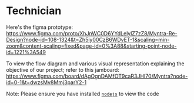 # Technician


Here's the figma prototype: https://www.figma.com/proto/XhJnWC0D6YYdLelylZ7zZ8/Myntra-Re-Design?node-id=108-1324&t=Zh5iy00CzB6WDvET-1&scaling=min-zoom&content-scaling=fixed&page-id=0%3A88&starting-point-node-id=1221%3A549


  To view the flow diagram and various visual representation explaining the objective of our project; refer to this jamboard: https://www.figma.com/board/dAgOgnDAMfOT9caR3JHI70/Myntra?node-id=0-1&t=dwzsMv8Mmj3parY2-1


  Note: Please ensure you have installed <code><a href="https://nodejs.org/en/download/">nodejs</a></code> to view the code
  
